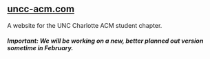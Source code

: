 ## [uncc-acm.com](http://uncc-acm.com)

A website for the UNC Charlotte ACM student chapter.

##### Important: We will be working on a new, better planned out version sometime in February.
